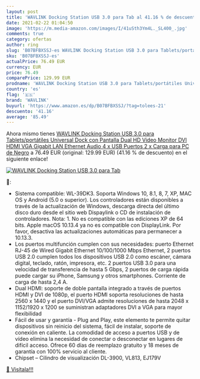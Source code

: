 ```yaml
---
layout: post
title: 'WAVLINK Docking Station USB 3.0 para Tab al 41.16 % de descuento'
date: 2021-02-22 01:04:50
image: 'https://m.media-amazon.com/images/I/41uSth3Ym4L._SL400_.jpg'
comments: true
category: ofertas
author: ring
slug: 'B07BFBXSSJ-es WAVLINK Docking Station USB 3.0 para Tablets/portátiles...'
sku: 'B07BFBXSSJ-es'
actualPrice: 76.49 EUR
currency: EUR
price: 76.49
comparePrice: 129.99 EUR
prodname: 'WAVLINK Docking Station USB 3.0 para Tablets/portátiles Universal Dock con Pantalla Dual HD Video Monitor DVI  HDMI  VGA  Gigabit LAN Ethernet  Audio  4 x USB Puertos  2 x Carga para PC de Negro'
country: 'es'
flag: '🇪🇸'
brand: 'WAVLINK'
buyurl: 'https://www.amazon.es/dp/B07BFBXSSJ/?tag=tolees-21'
descuento: '41.16'
average: '85.49'
---
```


Ahora mismo tienes [WAVLINK Docking Station USB 3.0 para Tablets/portátiles Universal Dock con Pantalla Dual HD Video Monitor DVI  HDMI  VGA  Gigabit LAN Ethernet  Audio  4 x USB Puertos  2 x Carga para PC de Negro](https://www.amazon.es/dp/B07BFBXSSJ/?tag=tolees-21) a 76.49 EUR (original: 129.99 EUR) (41.16 %  de descuento) en el siguiente enlace!

[![WAVLINK Docking Station USB 3.0 para Tab](https://m.media-amazon.com/images/I/41uSth3Ym4L._SL400_.jpg)](https://www.amazon.es/dp/B07BFBXSSJ/?tag=tolees-21)

🔎:

- Sistema compatible: WL-39DK3. Soporta Windows 10, 8.1, 8, 7, XP, MAC OS y Android (5.0 o superior). Los controladores están disponibles a través de la actualización de Windows, descarga directa del último disco duro desde el sitio web Dispaylink o CD de instalación de controladores. Nota: 1. No es compatible con las ediciones XP de 64 bits. Apple macOS 10.13.4 ya no es compatible con DisplayLink. Por favor, desactiva las actualizaciones automáticas para permanecer a 10.13.3.
- Los puertos multifunción cumplen con sus necesidades: puerto Ethernet RJ-45 de Wired Gigabit Ethernet 10/100/1000 Mbps Ethernet, 2 puertos USB 2.0 cumplen todos los dispositivos USB 2.0 como escáner, cámara digital, teclado, ratón, impresora, etc. 2 puertos USB 3.0 para una velocidad de transferencia de hasta 5 Gbps, 2 puertos de carga rápida puede cargar su iPhone, Samsung y otros smartphones. Corriente de carga de hasta 2,4 A.
- Dual HDMI: soporte de doble pantalla integrado a través de puertos HDMI y DVI de 1080p, el puerto HDMI soporta resoluciones de hasta 2560 x 1440 y el puerto DVI/VGA admite resoluciones de hasta 2048 x 1152/1920 x 1200 se suministran adaptadores DVI a VGA para mayor flexibilidad
- Fácil de usar y garantía - Plug and Play, este elemento te permite quitar dispositivos sin reinicio del sistema, fácil de instalar, soporte de conexión en caliente. La comodidad de acceso a puertos USB y de vídeo elimina la necesidad de conectar o desconectar en lugares de difícil acceso. Ofrece 60 días de reemplazo gratuito y 18 meses de garantía con 100% servicio al cliente.
- Chipset – Cilindro de visualización DL-3900, VL813, EJ179V

[🛒 Visítala!!!](https://www.amazon.es/dp/B07BFBXSSJ/?tag=tolees-21)
